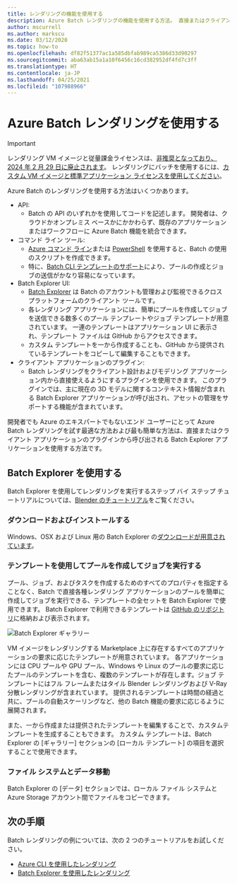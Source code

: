 ```yaml
---
title: レンダリングの機能を使用する
description: Azure Batch レンダリングの機能を使用する方法。 直接またはクライアント アプリケーション プラグインから呼び出して、Batch Explorer アプリケーションの使用を試みます。
author: mscurrell
ms.author: markscu
ms.date: 03/12/2020
ms.topic: how-to
ms.openlocfilehash: df82f51377ac1a585dbfab989ca5386d33d90297
ms.sourcegitcommit: aba63ab15a1a10f6456c16cd382952df4fd7c3ff
ms.translationtype: HT
ms.contentlocale: ja-JP
ms.lasthandoff: 04/25/2021
ms.locfileid: "107988966"
---
```

# <a name="using-azure-batch-rendering"></a>Azure Batch レンダリングを使用する

> [!IMPORTANT]
> レンダリング VM イメージと従量課金ライセンスは、[非推奨となっており、2024 年 2 月 29 日に廃止されます](https://azure.microsoft.com/updates/azure-batch-rendering-vm-images-licensing-will-be-retired-on-29-february-2024/)。 レンダリングにバッチを使用するには、[カスタム VM イメージと標準アプリケーション ライセンスを使用してください](batch-rendering-functionality.md#batch-pools-using-custom-vm-images-and-standard-application-licensing)。

Azure Batch のレンダリングを使用する方法はいくつかあります。

* API:
  * Batch の API のいずれかを使用してコードを記述します。  開発者は、クラウドかオンプレミス ベースかにかかわらず、既存のアプリケーションまたはワークフローに Azure Batch 機能を統合できます。
* コマンド ライン ツール:
  * [Azure コマンド ライン](/cli/azure/)または [PowerShell](/powershell/azure/) を使用すると、Batch の使用のスクリプトを作成できます。
  * 特に、[Batch CLI テンプレートのサポート](./batch-cli-templates.md)により、プールの作成とジョブの送信がかなり容易になっています。
* Batch Explorer UI:
  * [Batch Explorer](https://github.com/Azure/BatchLabs) は Batch のアカウントも管理および監視できるクロス プラットフォームのクライアント ツールです。
  * 各レンダリング アプリケーションには、簡単にプールを作成してジョブを送信できる数多くのプール テンプレートやジョブ テンプレートが用意されています。  一連のテンプレートはアプリケーション UI に表示され、テンプレート ファイルは GitHub からアクセスできます。
  * カスタム テンプレートを一から作成することも、GitHub から提供されているテンプレートをコピーして編集することもできます。
* クライアント アプリケーションのプラグイン:
  * Batch レンダリングをクライアント設計およびモデリング アプリケーション内から直接使えるようにするプラグインを使用できます。  このプラグインでは、主に現在の 3D モデルに関するコンテキスト情報が含まれる Batch Explorer アプリケーションが呼び出され、アセットの管理をサポートする機能が含まれています。

開発者でも Azure のエキスパートでもないエンド ユーザーにとって Azure Batch レンダリングを試す最適な方法および最も簡単な方法は、直接またはクライアント アプリケーションのプラグインから呼び出される Batch Explorer アプリケーションを使用する方法です。

## <a name="using-batch-explorer"></a>Batch Explorer を使用する

Batch Explorer を使用してレンダリングを実行するステップ バイ ステップ チュートリアルについては、[Blender のチュートリアル](./tutorial-rendering-batchexplorer-blender.md)をご覧ください。

### <a name="download-and-install"></a>ダウンロードおよびインストールする

Windows、OSX および Linux 用の Batch Explorer の[ダウンロードが用意されています](https://azure.github.io/BatchExplorer/)。

### <a name="using-templates-to-create-pools-and-run-jobs"></a>テンプレートを使用してプールを作成してジョブを実行する

プール、ジョブ、およびタスクを作成するためのすべてのプロパティを指定することなく、Batch で直接各種レンダリング アプリケーションのプールを簡単に作成してジョブを実行できる、テンプレートの全セットを Batch Explorer で使用できます。  Batch Explorer で利用できるテンプレートは [GitHub のリポジトリ](https://github.com/Azure/BatchExplorer-data/tree/master/ncj)に格納および表示されます。

![Batch Explorer ギャラリー](./media/batch-rendering-using/batch-explorer-gallery.png)

VM イメージをレンダリングする Marketplace 上に存在するすべてのアプリケーションの要求に応じたテンプレートが用意されています。  各アプリケーションには CPU プールや GPU プール、Windows や Linux のプールの要求に応じたプールのテンプレートを含む、複数のテンプレートが存在します。ジョブ テンプレートにはフル フレームまたはタイル Blender レンダリングおよび V-Ray 分散レンダリングが含まれています。 提供されるテンプレートは時間の経過と共に、プールの自動スケーリングなど、他の Batch 機能の要求に応じるように展開されます。

また、一から作成または提供されたテンプレートを編集することで、カスタムテンプレートを生成することもできます。 カスタム テンプレートは、Batch Explorer の [ギャラリー] セクションの [ローカル テンプレート] の項目を選択することで使用できます。

### <a name="file-system-and-data-movement"></a>ファイル システムとデータ移動

Batch Explorer の [データ] セクションでは、ローカル ファイル システムと Azure Storage アカウント間でファイルをコピーできます。

## <a name="next-steps"></a>次の手順

Batch レンダリングの例については、次の 2 つのチュートリアルをお試しください。

* [Azure CLI を使用したレンダリング](./tutorial-rendering-cli.md)
* [Batch Explorer を使用したレンダリング](./tutorial-rendering-batchexplorer-blender.md)
